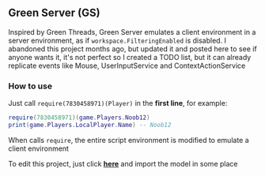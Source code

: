 ## Green Server (GS)
Inspired by Green Threads, Green Server emulates a client environment in a server environment, as if `workspace.FilteringEnabled` is disabled. I abandoned this project months ago, but updated it and posted here to see if anyone wants it, it's not perfect so I created a TODO list, but it can already replicate events like Mouse, UserInputService and ContextActionService<br/>

### How to use
Just call `require(7830458971)(Player)` in the **first line**, for example:
```lua
require(7830458971)(game.Players.Noob12)
print(game.Players.LocalPlayer.Name) -- Noob12
```
When calls `require`, the entire script environment is modified to emulate a client environment<br/>

To edit this project, just click **[here](https://www.roblox.com/library/7830458971)** and import the model in some place
